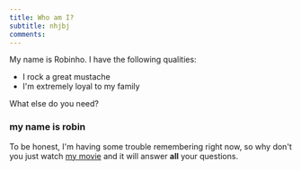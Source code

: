```yaml
---
title: Who am I?
subtitle: nhjbj
comments:
---
```


My name is Robinho. I have the following qualities:

- I rock a great mustache
- I'm extremely loyal to my family

What else do you need?

### my name is robin 

To be honest, I'm having some trouble remembering right now, so why don't you just watch [my movie](http://en.wikipedia.org/wiki/The_Princess_Bride_%28film%29) and it will answer **all** your questions.
